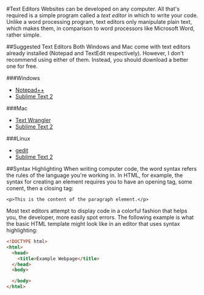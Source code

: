 #Text Editors
Websites can be developed on any computer. All that's required is a simple program called a *text editor* in which to write your code. Unlike a word processing program, text editors only manipulate plain text, which makes them, in comparison to word processors like Microsoft Word, rather simple.

##Suggested Text Editors
Both Windows and Mac come with text editors already installed (Notepad and TextEdit respectively). However, I don't recommend using either of them. Instead, you should download a better one for free.

###Windows
* [Notepad++](http://notepad-plus-plus.org/)
* [Sublime Text 2](http://www.sublimetext.com/2)

###Mac
* [Text Wrangler](http://www.barebones.com/products/TextWrangler/)
* [Sublime Text 2](http://www.sublimetext.com/2)

###Linux
* [gedit](http://projects.gnome.org/gedit/)
* [Sublime Text 2](http://www.sublimetext.com/2)

##Syntax Highlighting
When writing computer code, the word syntax refers the rules of the language you're working in. In HTML, for example, the syntax for creating an element requires you to have an opening tag, some conent, then a closing tag:
```
<p>This is the content of the paragraph element.</p>
```

Most text editors attempt to display code in a colorful fashion that helps you, the developer, more easily spot errors. The following example is what the basic HTML template might look like in an editor that uses syntax highlighting:

```html
<!DOCTYPE html>
<html>
  <head>
    <title>Example Webpage</title>
  </head>
  <body>

  </body>
</html>
```